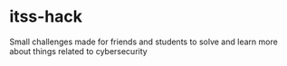 # itss-hack
Small challenges made for friends and students to solve and learn more about things related to cybersecurity
